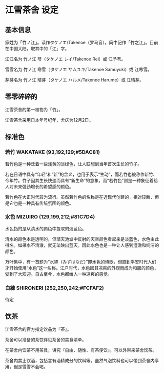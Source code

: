 # 江雪茶舍 设定

## 基本信息

家姓为「竹ノ江」。读作タケノエ/Takenoe（罗马音），简中记作「竹之江」。目前在中国大陆，取其中的「江」字。

江江名为 竹ノ江 苓（タケノエ レイ/Takenoe Rei）或 江予苓。

雪雪名为 竹ノ江 寒雪（タケノエ サムユキ/Takenoe Samuyuki）或 江寒雪。

芽芽名为 竹ノ江 晴芽（タケノエ ハルメ/Takenoe Harume）或 江晴芽。

## 零零碎碎的

江雪茶舍的第一植物为「竹」。

江雪茶舍采用日本年号纪年，舍庆为12月2日。



## 标准色

### 若竹 WAKATAKE (93,192,129;#5DAC81)

若竹色是一种泛着一些浅黄的淡绿色，让人联想到当年首次生长的竹子。

若在日语中具有“年轻”和“新”的含义，也用于表示“生动”，而若竹也被称作新竹、今年竹。竹子因其生长快速而具有“新生命”的意象，而“若竹色”则是一种象征着给人对未来强劲增长的希望感的颜色。

若竹色在大正时代较为流行。虽然若竹色的名称是在近现代创建的，相对较新，但是它也是一种具有传统氛围的颜色。

### 水色 MIZUIRO (129,199,212;#81C7D4)

水色指的是从清水的颜色中提取的淡蓝色。

清水的颜色本是透明的，但晴天池塘中反射的天空颜色看起来是淡蓝色，水色由此得名。如果水不清澈，就无法映出蓝天，因此水色也是一种让人感到澄澈和纯洁的颜色。

万叶集中，有一首题为“水縹（みずはなだ）”即水色的诗歌，但直到平安时代人们才开始使用“水色”这一名称。江户时代，水色因其凉爽的外观而成为和服的颜色，受到了大欢迎。自古至今，水色都给人一种凉爽的感觉。

### 白練 SHIRONERI (252,250,242;#FCFAF2)

待定



## 饮茶

江雪茶舍的官方指定饮品为『茶』。

茶舍可以准备的茶饮详见茶舍的美食清单。

在茶舍内饮茶不用茶具，讲究『自由、随性、有茶便饮』。可以外带来茶舍饮茶。

茶舍内禁止饮酒，包括含有酒精成分的饮料等。虽然气泡饮料也可以带到茶舍内享用，但是雪雪不会喝。

